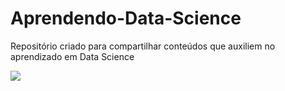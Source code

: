 # 								Aprendendo-Data-Science
Repositório criado para compartilhar conteúdos que auxiliem no aprendizado em Data Science

![](https://www.google.com.br/url?sa=i&url=https%3A%2F%2Faminoapps.com%2Fpage%2Fdesign-edicao%2F420689%2Fedit-lisasimpson&psig=AOvVaw0fBRaFldAqbcC9o9L49cxR&ust=1597959853391000&source=images&cd=vfe&ved=0CAIQjRxqFwoTCMCQqaigqOsCFQAAAAAdAAAAABAr)

